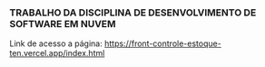 ### TRABALHO DA DISCIPLINA DE DESENVOLVIMENTO DE SOFTWARE EM NUVEM
Link de acesso a página: https://front-controle-estoque-ten.vercel.app/index.html
